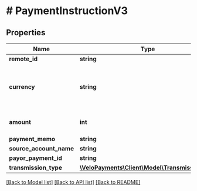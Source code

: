 # # PaymentInstructionV3

## Properties

Name | Type | Description | Notes
------------ | ------------- | ------------- | -------------
**remote_id** | **string** | Your identifier for payee |
**currency** | **string** | Valid ISO 4217 3 letter currency code. See the &lt;a href&#x3D;\&quot;https://www.iso.org/iso-4217-currency-codes.html\&quot; target&#x3D;\&quot;_blank\&quot; a&gt;ISO specification&lt;/a&gt; for details. |
**amount** | **int** | &lt;p&gt;Amount to send to Payee&lt;/p&gt; &lt;p&gt;The maximum payment amount is dependent on the currency&lt;/p&gt; |
**payment_memo** | **string** |  | [optional]
**source_account_name** | **string** |  |
**payor_payment_id** | **string** |  | [optional]
**transmission_type** | [**\VeloPayments\Client\Model\TransmissionType**](TransmissionType.md) |  | [optional]

[[Back to Model list]](../../README.md#models) [[Back to API list]](../../README.md#endpoints) [[Back to README]](../../README.md)
